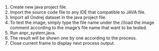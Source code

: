 1.	Create new java project file.
2.	Import the source code file to any IDE that compatible to JAVA file.
3.	Import all Ondrej dataset in the java project file.
4.	To test the image, simply type the file name under the //load the image comment according to the image’s file name that want to be tested.
5.	Run anpr_system.java.
6.	The result will be shown one by one according to the process.
7.	Close current frame to display next process output.
